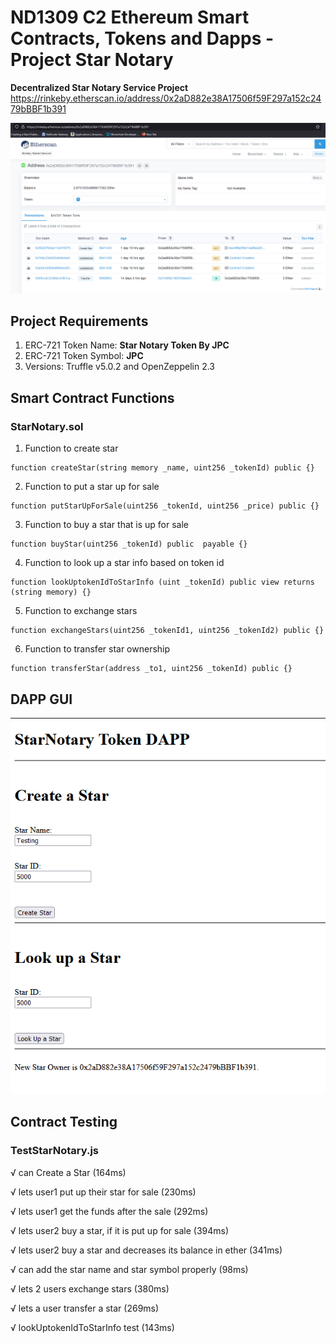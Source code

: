 # ND1309 C2 Ethereum Smart Contracts, Tokens and Dapps - Project Star Notary 
**Decentralized Star Notary Service Project** 
https://rinkeby.etherscan.io/address/0x2aD882e38A17506f59F297a152c2479bBBF1b391

![Etherscan Rinkeby](assets/images/etherscan.png)

## Project Requirements

1. ERC-721 Token Name: **Star Notary Token By JPC**
2. ERC-721 Token Symbol: **JPC**
3. Versions: Truffle v5.0.2 and OpenZeppelin 2.3

## Smart Contract Functions
### StarNotary.sol ###
1. Function to create star
```
function createStar(string memory _name, uint256 _tokenId) public {}
```
2. Function to put a star up for sale
```
function putStarUpForSale(uint256 _tokenId, uint256 _price) public {}
```
3. Function to buy a star that is up for sale
```
function buyStar(uint256 _tokenId) public  payable {}
```
4. Function to look up a star info based on token id
```
function lookUptokenIdToStarInfo (uint _tokenId) public view returns (string memory) {}
```
5. Function to exchange stars
```
function exchangeStars(uint256 _tokenId1, uint256 _tokenId2) public {}
```
6. Function to transfer star ownership
```
function transferStar(address _to1, uint256 _tokenId) public {}
```

## DAPP GUI
![StarNotary Token DAPP](assets/images/gui.png)


## Contract Testing
### TestStarNotary.js ###


  √ can Create a Star (164ms)

  √ lets user1 put up their star for sale (230ms)

  √ lets user1 get the funds after the sale (292ms)

  √ lets user2 buy a star, if it is put up for sale (394ms)

  √ lets user2 buy a star and decreases its balance in ether (341ms)

  √ can add the star name and star symbol properly (98ms)

  √ lets 2 users exchange stars (380ms)

  √ lets a user transfer a star (269ms)
  
  √ lookUptokenIdToStarInfo test (143ms)

